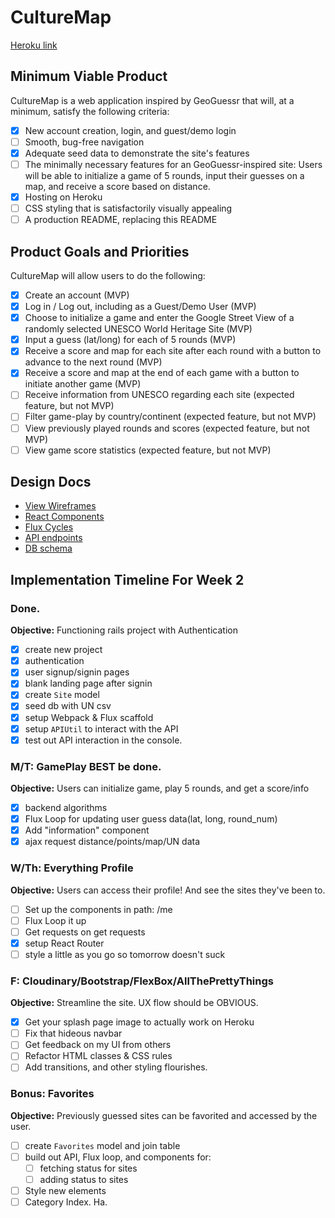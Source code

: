 # CultureMap

[Heroku link][heroku]

[heroku]: https://culturemap.herokuapp.com/

## Minimum Viable Product

CultureMap is a web application inspired by GeoGuessr that will, at a minimum, satisfy the following criteria:

- [x] New account creation, login, and guest/demo login
- [ ] Smooth, bug-free navigation
- [x] Adequate seed data to demonstrate the site's features
- [ ] The minimally necessary features for an GeoGuessr-inspired site: Users will be able to initialize a game of 5 rounds, input their guesses on a map, and receive a score based on distance.
- [x] Hosting on Heroku
- [ ] CSS styling that is satisfactorily visually appealing
- [ ] A production README, replacing this README

## Product Goals and Priorities

CultureMap will allow users to do the following:

- [x] Create an account (MVP)
- [x] Log in / Log out, including as a Guest/Demo User (MVP)
- [x] Choose to initialize a game and enter the Google Street View of a randomly selected UNESCO World Heritage Site (MVP)
- [x] Input a guess (lat/long) for each of 5 rounds (MVP)
- [x] Receive a score and map for each site after each round with a button to advance to the next round (MVP)
- [x] Receive a score and map at the end of each game with a button to initiate another game (MVP)
- [ ] Receive information from UNESCO regarding each site (expected feature, but not MVP)
- [ ] Filter game-play by country/continent (expected feature, but not MVP)
- [ ] View previously played rounds and scores (expected feature, but not MVP)
- [ ] View game score statistics (expected feature, but not MVP)

## Design Docs
* [View Wireframes][views]
* [React Components][components]
* [Flux Cycles][flux-cycles]
* [API endpoints][api-endpoints]
* [DB schema][schema]

[views]: ./docs/wireframes.md
[components]: ./docs/components.md
[flux-cycles]: ./docs/flux-cycles.md
[api-endpoints]: ./docs/api-endpoints.md
[schema]: ./docs/schema.md

## Implementation Timeline For Week 2

### Done.

**Objective:** Functioning rails project with Authentication

- [x] create new project
- [x] authentication
- [x] user signup/signin pages
- [x] blank landing page after signin
- [x] create `Site` model
- [x] seed db with UN csv
- [x] setup Webpack & Flux scaffold
- [x] setup `APIUtil` to interact with the API
- [x] test out API interaction in the console.

### M/T: GamePlay BEST be done.

**Objective:** Users can initialize game, play 5 rounds, and get a score/info

- [x] backend algorithms
- [x] Flux Loop for updating user guess data(lat, long, round_num)
- [x] Add "information" component
- [x] ajax request distance/points/map/UN data

### W/Th: Everything Profile

**Objective:** Users can access their profile! And see the sites they've been to.

- [ ] Set up the components in path: /me
- [ ] Flux Loop it up
- [ ] Get requests on get requests
- [x] setup React Router
- [ ] style a little as you go so tomorrow doesn't suck

### F: Cloudinary/Bootstrap/FlexBox/AllThePrettyThings

**Objective:** Streamline the site. UX flow should be OBVIOUS.

- [x] Get your splash page image to actually work on Heroku
- [ ] Fix that hideous navbar
- [ ] Get feedback on my UI from others
- [ ] Refactor HTML classes & CSS rules
- [ ] Add transitions, and other styling flourishes.

### Bonus: Favorites

**Objective:** Previously guessed sites can be favorited and accessed by the user.

- [ ] create `Favorites` model and join table
- [ ] build out API, Flux loop, and components for:
  - [ ] fetching status for sites
  - [ ] adding status to sites
- [ ] Style new elements
- [ ] Category Index. Ha.
